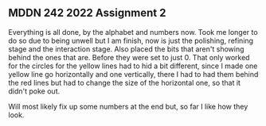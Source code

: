 ## MDDN 242 2022 Assignment 2

Everything is all done, by the alphabet and numbers now. Took me longer to do so due to being unwell but I am finish, now is just the polishing, refining stage and the interaction stage. Also placed the bits that aren't showing behind the ones that are. Before they were set to just 0. That only worked for the circles for the yellow lines had to hid a bit different, since I made one yellow line go horizontally and one vertically, there I had to had them behind the red lines but had to change the size of the horizontal one, so that it didn't poke out.

Will most likely fix up some numbers at the end but, so far I like how they look.
